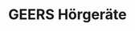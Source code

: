 ---
title: "GEERS Hörgeräte"
url: /muenchen/geers-hoergeraete-sendlinger-strasse/
shop: Hörgeräte
---